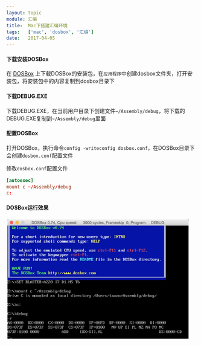```yaml
---
layout: topic
module: 汇编
title:  Mac下搭建汇编环境
tags:   ['mac', 'dosbox', '汇编']
date:   2017-04-05
---
```


#### 下载安装DOSBox

在 [DOSBox](http://www.dosbox.com/) 上下载DOSBox的安装包，在`应用程序`中创建dosbox文件夹，打开安装包，将安装包中的内容复制到dosbox目录下

#### 下载DEBUG.EXE

下载DEBUG.EXE，在当前用户目录下创建文件`~/Assembly/debug`，将下载的DEBUG.EXE复制到`~/Assembly/debug`里面

#### 配置DOSBox

打开DOSBox，执行命令`config -writeconfig dosbox.conf`，在DOSBox目录下会创建`dosbox.conf`配置文件

修改`dosbox.conf`配置文件

```conf
[autoexec]
mount c ~/Assembly/debug
c:
```

#### DOSBox运行效果

<img src="/images/topic/assembly/dosbox.png" alt="DOSBox" width="480" style="padding: 3px">
